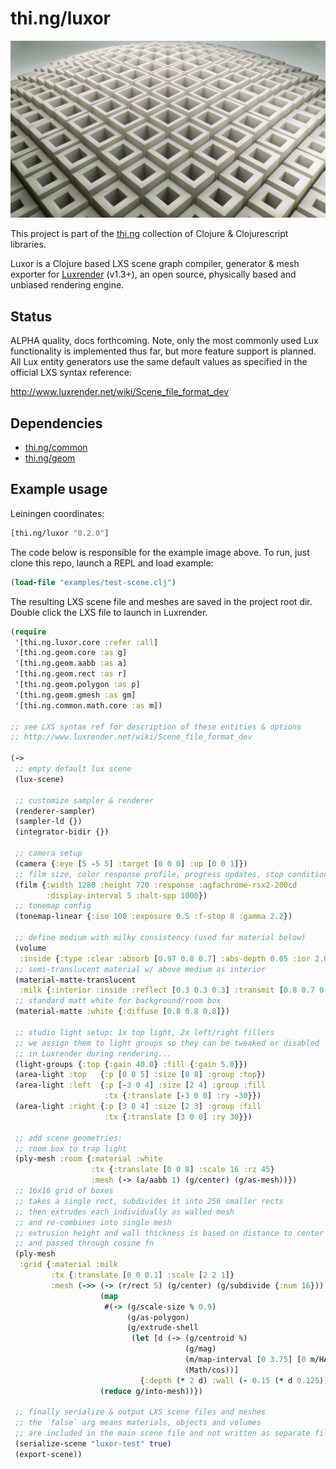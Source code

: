 # thi.ng/luxor

![Luxor test scene](examples/test-scene.jpg)

This project is part of the [thi.ng](https://github.com/thi-ng/)
collection of Clojure & Clojurescript libraries.

Luxor is a Clojure based LXS scene graph compiler, generator & mesh
exporter for [Luxrender](http://luxrender.net) (v1.3+), an
open source, physically based and unbiased rendering engine.

## Status

ALPHA quality, docs forthcoming. Note, only the most commonly used Lux
functionality is implemented thus far, but more feature support is
planned. All Lux entity generators use the same default values as
specified in the official LXS syntax reference:

http://www.luxrender.net/wiki/Scene_file_format_dev

## Dependencies

- [thi.ng/common](https://github.com/thi-ng/common/)
- [thi.ng/geom](https://github.com/thi-ng/geom/)

## Example usage

Leiningen coordinates:

```clj
[thi.ng/luxor "0.2.0"]
```

The code below is responsible for the example image above. To run,
just clone this repo, launch a REPL and load example:

```clj
(load-file "examples/test-scene.clj")
```

The resulting LXS scene file and meshes are saved in the project root
dir. Double click the LXS file to launch in Luxrender.

```clj
(require
 '[thi.ng.luxor.core :refer :all]
 '[thi.ng.geom.core :as g]
 '[thi.ng.geom.aabb :as a]
 '[thi.ng.geom.rect :as r]
 '[thi.ng.geom.polygon :as p]
 '[thi.ng.geom.gmesh :as gm]
 '[thi.ng.common.math.core :as m])

;; see LXS syntax ref for description of these entities & options
;; http://www.luxrender.net/wiki/Scene_file_format_dev

(->
 ;; empty default lux scene
 (lux-scene)

 ;; customize sampler & renderer
 (renderer-sampler)
 (sampler-ld {})
 (integrator-bidir {})

 ;; camera setup
 (camera {:eye [5 -5 5] :target [0 0 0] :up [0 0 1]})
 ;; film size, color response profile, progress updates, stop condition
 (film {:width 1280 :height 720 :response :agfachrome-rsx2-200cd
        :display-interval 5 :halt-spp 1000})
 ;; tonemap config
 (tonemap-linear {:iso 100 :exposure 0.5 :f-stop 8 :gamma 2.2})

 ;; define medium with milky consistency (used for material below)
 (volume
  :inside {:type :clear :absorb [0.97 0.8 0.7] :abs-depth 0.05 :ior 2.04})
 ;; semi-translucent material w/ above medium as interior
 (material-matte-translucent
  :milk {:interior :inside :reflect [0.3 0.3 0.3] :transmit [0.8 0.7 0.6]})
 ;; standard matt white for background/room box
 (material-matte :white {:diffuse [0.8 0.8 0.8]})

 ;; studio light setup: 1x top light, 2x left/right fillers
 ;; we assign them to light groups so they can be tweaked or disabled
 ;; in Luxrender during rendering...
 (light-groups {:top {:gain 40.0} :fill {:gain 5.0}})
 (area-light :top   {:p [0 0 5] :size [8 8] :group :top})
 (area-light :left  {:p [-3 0 4] :size [2 4] :group :fill
                     :tx {:translate [-3 0 0] :ry -30}})
 (area-light :right {:p [3 0 4] :size [2 3] :group :fill
                     :tx {:translate [3 0 0] :ry 30}})

 ;; add scene geometries:
 ;; room box to trap light
 (ply-mesh :room {:material :white
                  :tx {:translate [0 0 8] :scale 16 :rz 45}
                  :mesh (-> (a/aabb 1) (g/center) (g/as-mesh))})
 ;; 16x16 grid of boxes
 ;; takes a single rect, subdivides it into 256 smaller rects
 ;; then extrudes each individually as walled mesh
 ;; and re-combines into single mesh
 ;; extrusion height and wall thickness is based on distance to center
 ;; and passed through cosine fn
 (ply-mesh
  :grid {:material :milk
         :tx {:translate [0 0 0.1] :scale [2 2 1]}
         :mesh (->> (-> (r/rect 5) (g/center) (g/subdivide {:num 16}))
                    (map
                     #(-> (g/scale-size % 0.9)
                          (g/as-polygon)
                          (g/extrude-shell
                           (let [d (-> (g/centroid %)
                                       (g/mag)
                                       (m/map-interval [0 3.75] [0 m/HALF_PI])
                                       (Math/cos))]
                             {:depth (* 2 d) :wall (- 0.15 (* d 0.125))}))))
                    (reduce g/into-mesh))})

 ;; finally serialize & output LXS scene files and meshes
 ;; the `false` arg means materials, objects and volumes
 ;; are included in the main scene file and not written as separate files
 (serialize-scene "luxor-test" true)
 (export-scene))
```

